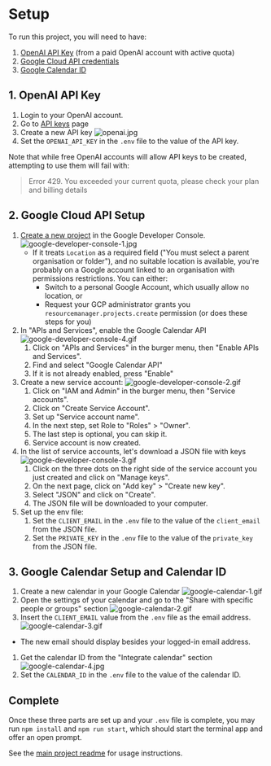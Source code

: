 # Setup

To run this project, you will need to have:

1. [OpenAI API Key](#step-1) (from a paid OpenAI account with active quota)
2. [Google Cloud API credentials](#step-2)
3. [Google Calendar ID](#step-3)

<a id="step-1">

## 1. OpenAI API Key

1. Login to your OpenAI account.
1. Go to [API keys](https://platform.openai.com/account/api-keys) page
1. Create a new API key ![openai.jpg](.%2Ffiles%2Fopenai.jpg)
1. Set the `OPENAI_API_KEY` in the `.env` file to the value of the API key.

Note that while free OpenAI accounts will allow API keys to be created, attempting to use them will fail with:

> Error 429. You exceeded your current quota, please check your plan and billing details

<a id="step-2">

## 2. Google Cloud API Setup

1. [Create a new project](https://console.cloud.google.com/projectcreate) in the Google Developer Console. ![google-developer-console-1.jpg](.%2Ffiles%2Fgoogle-developer-console-1.jpg)
   - If it treats `Location` as a required field ("You must select a parent organisation or folder"), and no suitable location is available, you're probably on a Google account linked to an organisation with permissions restrictions. You can either:
      - Switch to a personal Google Account, which usually allow no location, or
      - Request your GCP administrator grants you `resourcemanager.projects.create` permission (or does these steps for you) 
1. In "APIs and Services", enable the Google Calendar API ![google-developer-console-4.gif](.%2Ffiles%2Fgoogle-developer-console-4.gif)
   1. Click on "APIs and Services" in the burger menu, then "Enable APIs and Services".
   1. Find and select "Google Calendar API"
   1. If it is not already enabled, press "Enable"
1. Create a new service account: ![google-developer-console-2.gif](.%2Ffiles%2Fgoogle-developer-console-2.gif)
   1. Click on "IAM and Admin" in the burger menu, then "Service accounts".
   1. Click on "Create Service Account".
   1. Set up "Service account name".
   1. In the next step, set Role to "Roles" > "Owner".
   1. The last step is optional, you can skip it.
   1. Service account is now created.
1. In the list of service accounts, let's download a JSON file with keys ![google-developer-console-3.gif](.%2Ffiles%2Fgoogle-developer-console-3.gif)
   1. Click on the three dots on the right side of the service account you just created and click on "Manage keys".
   1. On the next page, click on "Add key" > "Create new key".
   1. Select "JSON" and click on "Create".
   1. The JSON file will be downloaded to your computer.
1. Set up the env file:
   1. Set the `CLIENT_EMAIL` in the `.env` file to the value of the `client_email` from the JSON file.
   1. Set the `PRIVATE_KEY` in the `.env` file to the value of the `private_key` from the JSON file.

<a id="step-3">

## 3. Google Calendar Setup and Calendar ID

1. Create a new calendar in your Google Calendar ![google-calendar-1.gif](.%2Ffiles%2Fgoogle-calendar-1.gif)
1. Open the settings of your calendar and go to the "Share with specific people or groups" section ![google-calendar-2.gif](.%2Ffiles%2Fgoogle-calendar-2.gif)
1. Insert the `CLIENT_EMAIL` value from the `.env` file as the email address.  ![google-calendar-3.gif](.%2Ffiles%2Fgoogle-calendar-3.gif)
  - The new email should display besides your logged-in email address. 
1. Get the calendar ID from the "Integrate calendar" section ![google-calendar-4.jpg](.%2Ffiles%2Fgoogle-calendar-4.jpg) 
1. Set the `CALENDAR_ID` in the `.env` file to the value of the calendar ID.

## Complete

Once these three parts are set up and your `.env` file is complete, you may run `npm install` and `npm run start`, which should start the terminal app and offer an open prompt.

See the [main project readme](../README.md) for usage instructions.
